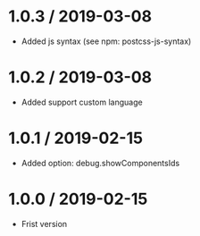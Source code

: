 1.0.3 / 2019-03-08
===================

  * Added js syntax (see npm: postcss-js-syntax)

1.0.2 / 2019-03-08
===================

  * Added support custom language

1.0.1 / 2019-02-15
===================

  * Added option: debug.showComponentsIds

1.0.0 / 2019-02-15
===================

  * Frist version